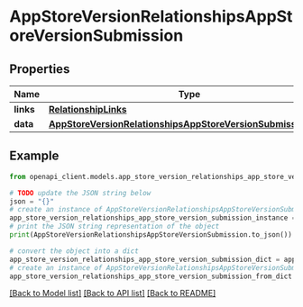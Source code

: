 # AppStoreVersionRelationshipsAppStoreVersionSubmission


## Properties

Name | Type | Description | Notes
------------ | ------------- | ------------- | -------------
**links** | [**RelationshipLinks**](RelationshipLinks.md) |  | [optional] 
**data** | [**AppStoreVersionRelationshipsAppStoreVersionSubmissionData**](AppStoreVersionRelationshipsAppStoreVersionSubmissionData.md) |  | [optional] 

## Example

```python
from openapi_client.models.app_store_version_relationships_app_store_version_submission import AppStoreVersionRelationshipsAppStoreVersionSubmission

# TODO update the JSON string below
json = "{}"
# create an instance of AppStoreVersionRelationshipsAppStoreVersionSubmission from a JSON string
app_store_version_relationships_app_store_version_submission_instance = AppStoreVersionRelationshipsAppStoreVersionSubmission.from_json(json)
# print the JSON string representation of the object
print(AppStoreVersionRelationshipsAppStoreVersionSubmission.to_json())

# convert the object into a dict
app_store_version_relationships_app_store_version_submission_dict = app_store_version_relationships_app_store_version_submission_instance.to_dict()
# create an instance of AppStoreVersionRelationshipsAppStoreVersionSubmission from a dict
app_store_version_relationships_app_store_version_submission_from_dict = AppStoreVersionRelationshipsAppStoreVersionSubmission.from_dict(app_store_version_relationships_app_store_version_submission_dict)
```
[[Back to Model list]](../README.md#documentation-for-models) [[Back to API list]](../README.md#documentation-for-api-endpoints) [[Back to README]](../README.md)


